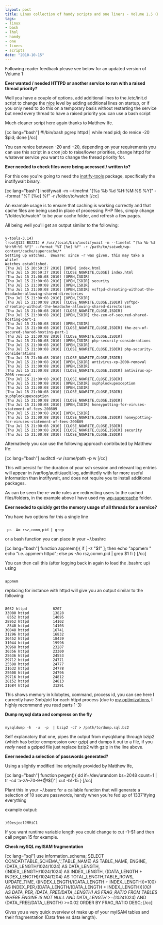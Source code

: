 ```yaml
--- 
layout: post
title: Linux collection of handy scripts and one liners - Volume 1.5 (Feedback edition)
tags: 
- linux
- bash
- lhol
- handy
- one
- liners
- scripts
date: "2010-10-15"
---
```

Following reader feedback please see below for an updated version of Volume 1

<strong>Ever wanted / needed HTTPD or another service to run with a raised thread priority?</strong>

Well you have a couple of options, add additional lines to the /etc/init.d script to change the <a href="http://linux.about.com/library/cmd/blcmdl1_nice.htm">nice</a> level by adding additional lines on startup, or if you only need to do this on a temporary basis without restarting the service but need every thread to have a raised priority you can use a bash script 

Much cleaner script here again thanks to Matthew Ife.

[cc lang="bash"]
#!/bin/bash
pgrep httpd | while read pid; do renice -20 $pid; done
[/cc]

You can renice between -20 and +20, depending on your requirements you can use this script in a cron job  to raise/lower priorities, change httpd for whatever service you want to change the thread priority for.

<strong>Ever needed to check files were being accessed / written to?</strong>

For this one you're going to need the <a href="http://wiki.github.com/rvoicilas/inotify-tools">inotify-tools</a> package, specifically the inotifywait binary.

[cc lang="bash"]
inotifywait -m --timefmt "[%a %b %d %H:%M:%S %Y]" --format "%T [%e] %f" -r /folder/to/watch
[/cc]

An example usage is to ensure that caching is working correctly and that cache files are being used in place of processing PHP files, simply change "/folder/to/watch" to be your cache folder, and refresh a few pages.

All being well you'll get an output similar to the following:

<code>
y-tools-3.14)
(root@132 BUZZ1) # /usr/local/bin/inotifywait -m --timefmt "[%a %b %d %H:%M:%S %Y]" --format "%T [%e] %f" -r /path/to/saiweb/wp-content/cache/supercache/*
Setting up watches.  Beware: since -r was given, this may take a while!
Watches established.
[Thu Jul 15 20:59:37 2010] [OPEN] index.html
[Thu Jul 15 20:59:37 2010] [CLOSE_NOWRITE,CLOSE] index.html
[Thu Jul 15 21:00:08 2010] [OPEN,ISDIR] 
[Thu Jul 15 21:00:08 2010] [OPEN,ISDIR] security
[Thu Jul 15 21:00:08 2010] [OPEN,ISDIR] 
[Thu Jul 15 21:00:08 2010] [OPEN,ISDIR] vsftpd-chrooting-without-the-headache-allowing-shared-directories
[Thu Jul 15 21:00:08 2010] [OPEN,ISDIR] 
[Thu Jul 15 21:00:08 2010] [CLOSE_NOWRITE,CLOSE,ISDIR] vsftpd-chrooting-without-the-headache-allowing-shared-directories
[Thu Jul 15 21:00:08 2010] [CLOSE_NOWRITE,CLOSE,ISDIR] 
[Thu Jul 15 21:00:08 2010] [OPEN,ISDIR] the-zen-of-secured-shared-hosting-part-1
[Thu Jul 15 21:00:08 2010] [OPEN,ISDIR] 
[Thu Jul 15 21:00:08 2010] [CLOSE_NOWRITE,CLOSE,ISDIR] the-zen-of-secured-shared-hosting-part-1
[Thu Jul 15 21:00:08 2010] [CLOSE_NOWRITE,CLOSE,ISDIR] 
[Thu Jul 15 21:00:08 2010] [OPEN,ISDIR] php-security-considerations
[Thu Jul 15 21:00:08 2010] [OPEN,ISDIR] 
[Thu Jul 15 21:00:08 2010] [CLOSE_NOWRITE,CLOSE,ISDIR] php-security-considerations
[Thu Jul 15 21:00:08 2010] [CLOSE_NOWRITE,CLOSE,ISDIR] 
[Thu Jul 15 21:00:08 2010] [OPEN,ISDIR] antivirus-xp-2008-removal
[Thu Jul 15 21:00:08 2010] [OPEN,ISDIR] 
[Thu Jul 15 21:00:08 2010] [CLOSE_NOWRITE,CLOSE,ISDIR] antivirus-xp-2008-removal
[Thu Jul 15 21:00:08 2010] [CLOSE_NOWRITE,CLOSE,ISDIR] 
[Thu Jul 15 21:00:08 2010] [OPEN,ISDIR] suphplookupexception
[Thu Jul 15 21:00:08 2010] [OPEN,ISDIR] 
[Thu Jul 15 21:00:08 2010] [CLOSE_NOWRITE,CLOSE,ISDIR] suphplookupexception
[Thu Jul 15 21:00:08 2010] [CLOSE_NOWRITE,CLOSE,ISDIR] 
[Thu Jul 15 21:00:08 2010] [OPEN,ISDIR] honeypotting-for-viruses-statement-of-fees-200809
[Thu Jul 15 21:00:08 2010] [OPEN,ISDIR] 
[Thu Jul 15 21:00:08 2010] [CLOSE_NOWRITE,CLOSE,ISDIR] honeypotting-for-viruses-statement-of-fees-200809
[Thu Jul 15 21:00:08 2010] [CLOSE_NOWRITE,CLOSE,ISDIR] 
[Thu Jul 15 21:00:08 2010] [CLOSE_NOWRITE,CLOSE,ISDIR] security
[Thu Jul 15 21:00:08 2010] [CLOSE_NOWRITE,CLOSE,ISDIR]
</code>

Alternatively you can use the following approach contributed by Matthew Ife:

[cc lang="bash"]
auditctl -w /some/path -p w
[/cc]

This will persist for the duration of your ssh session and relevant log entries will appear in /var/log/audit/audit.log, admittedly with far more useful information than inotifywait, and does not require you to install additional packages.


As can be seen the re-write rules are redirecting users to the cached files/folders, in the example above I have used my <a href="http://wordpress.org/extend/plugins/wp-super-cache/">wp-supercache</a> folder.

<strong>Ever needed to quickly get the memory usage of all threads for a service?</strong>

You have two options for this a single line

<code>
 ps -Ao rsz,comm,pid | grep <process name>
</code>

or a bash function you can place in your ~/.bashrc

[cc lang="bash"]
function appmem(){
	if [ -z "$1" ]; then
		echo "appmem <string to filter>"
		echo "i.e. appmem httpd";
	else
		ps -Ao rsz,comm,pid | grep $1
	fi
}
[/cc]

You can then call this (after logging back in again to load the .bashrc up) using

<code>
appmem <filter>
</code>

replacing <filter> for instance with httpd will give you an output similar to the following:

<code>
8032 httpd            6207
33080 httpd           13828
 8552 httpd           14095
28952 httpd           14102
 8540 httpd           14103
30848 httpd           16741
31296 httpd           16832
30452 httpd           18439
31044 httpd           19996
30968 httpd           23287
30356 httpd           23300
25636 httpd           24553
29712 httpd           24771
25588 httpd           24777
31632 httpd           24778
25608 httpd           24796
29716 httpd           24812
28152 httpd           24813
31684 httpd           31291
</code>

This shows memory in kilobytes, command, process id, you can see here I currently have 3mb/pid for each httpd process (due to <a href="http://www.saiweb.co.uk/linux/optimizing-apache-for-high-load-sites-part-3">my optimizations</a>, I highly recommend you read parts 1-3)

<strong>Dump mysql data and compress on the fly</strong>

<code>
mysqldump -h <host> -u <user> -p <dbname> | bzip2 -c7 > /path/to/dump.sql.bz2
</code>

Self explanatory that one, pipes the output from mysqldump through bzip2 (which has better compression over gzip) and dumps it out to a file, if you _realy_ need a gziped file just replace bzip2 with gzip in the line above. 

<strong>Ever needed a selection of passwords generated?</strong>

Using a slightly modified line originally provided by Matthew Ife,

[cc lang="bash"]
function pwgen(){
        dd if=/dev/urandom bs=2048 count=1 | tr -cd ‘a-zA-Z0-9+@\!\$\(\)’ | cut -b1-15
}
[/cc]

Plant this in your ~/.basrc for a callable function that will generate a selection of 10 secure passwords, handy when you're fed up of 1337'ifying everything

example output:

<code>
)S9esjccl?MMiC1
</code>

If you want runtime variable length you could change to cut -1-$1 and then call pwgen 15 for example.

<strong>Check mySQL myISAM fragmentation</strong>

[cc lang="sql"]
use information_schema;
SELECT CONCAT(TABLE_SCHEMA,'.',TABLE_NAME) AS TABLE_NAME, ENGINE, (DATA_LENGTH/1024/1024) AS DATA_LENGTH, (INDEX_LENGTH/1024/1024) AS INDEX_LENGTH, ((DATA_LENGTH + INDEX_LENGTH)/1024/1204) AS TOTAL_LENGTH,TABLE_ROWS, UPDATE_TIME, ((INDEX_LENGTH/(DATA_LENGTH + INDEX_LENGTH))*100) AS INDEX_PER,((DATA_LENGTH/(DATA_LENGTH + INDEX_LENGTH))*100) AS DATA_PER, (DATA_FREE/DATA_LENGTH) AS FRAG_RATIO FROM TABLES WHERE ENGINE IS NOT NULL AND DATA_LENGTH >=(1024*1024) AND (DATA_FREE/DATA_LENGTH) >=0.02 ORDER BY FRAG_RATIO DESC;
[/cc]

Gives you a very quick overview of make up of your myISAM tables and their fragmentation (Data free vs data length).

